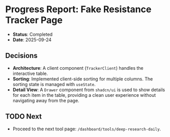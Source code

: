 # Progress Report: Fake Resistance Tracker Page

-   **Status**: Completed
-   **Date**: 2025-09-24

## Decisions

-   **Architecture**: A client component (`TrackerClient`) handles the interactive table.
-   **Sorting**: Implemented client-side sorting for multiple columns. The sorting state is managed with `useState`.
-   **Detail View**: A `Drawer` component from `shadcn/ui` is used to show details for each item in the table, providing a clean user experience without navigating away from the page.

## TODO Next

-   Proceed to the next tool page: `/dashboard/tools/deep-research-daily`.
